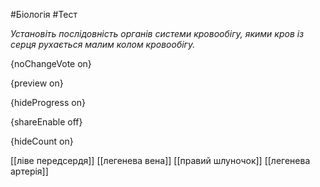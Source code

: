 #Біологія #Тест

*Установіть послідовність органів системи кровообігу, якими кров із серця рухається малим колом кровообігу.*

{noChangeVote on}

{preview on}

{hideProgress on}

{shareEnable off}

{hideCount on}

[[ліве передсердя]]
[[легенева вена]]
[[правий шлуночок]]
[[легенева артерія]]
